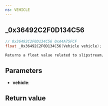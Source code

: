 ```yaml
---
ns: VEHICLE
---
```

## _0x36492C2F0D134C56

```c
// 0x36492C2F0D134C56 0xA4A75FCF
float _0x36492C2F0D134C56(Vehicle vehicle);
```

```
Returns a float value related to slipstream.  
```

## Parameters
* **vehicle**:

## Return value
